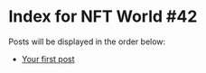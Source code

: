 # Index for NFT World #42
Posts will be displayed in the order below:

- [Your first post](./001-first.md)


